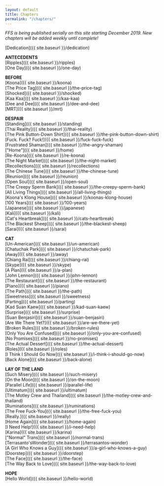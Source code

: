 ```yaml
---
layout: default
title: Chapters
permalink: "/chapters/"
---
```

<!-- wp:paragraph -->

_FFS is being published serially on this site starting December 2019. New chapters will be added weekly until complete!_

<!-- /wp:paragraph -->

<!-- wp:paragraph -->

[Dedication]({{ site.baseurl }}/dedication)

<!-- /wp:paragraph -->

<!-- wp:paragraph -->

**ANTECEDENTS**  
[Ripples]({{ site.baseurl }}/ripples)  
[One Day]({{ site.baseurl }}/one-day)

<!-- /wp:paragraph -->

<!-- wp:paragraph -->

**BEFORE**  
[Koona]({{ site.baseurl }}/koona)  
[The Price Tag]({{ site.baseurl }}/the-price-tag)  
[Shocked]({{ site.baseurl }}/shocked)  
[Kaa Kaa]({{ site.baseurl }}/kaa-kaa)  
[Dee and Dee]({{ site.baseurl }}/dee-and-dee)  
[MRT]({{ site.baseurl }}/mrt)

<!-- /wp:paragraph -->

<!-- wp:paragraph -->

**DESPAIR**  
[Standing]({{ site.baseurl }}/standing)  
[Thai Reality]({{ site.baseurl }}/thai-reality)  
[The Pink Button-Down Shirt]({{ site.baseurl }}/the-pink-button-down-shirt)  
[Fuck. Fuck? Fuck!]({{ site.baseurl }}/fuck-fuck-fuck)  
 [Frustrated Shaman]({{ site.baseurl }}/the-angry-shaman)  
["Home"]({{ site.baseurl }}/home)  
[Re-Koona]({{ site.baseurl }}/re-koona)  
[The Night Market]({{ site.baseurl }}/the-night-market)  
[Recollections]({{ site.baseurl }}/recollections)  
[The Chinese Tune]({{ site.baseurl }}/the-chinese-tune)  
[Reunion]({{ site.baseurl }}/reunion)  
[Open Soul]({{ site.baseurl }}/open-soul)  
[The Creepy Sperm Bank]({{ site.baseurl }}/the-creepy-sperm-bank)  
[All Living Things]({{ site.baseurl }}/all-living-things)  
[Koona's Klong House]({{ site.baseurl }}/koonas-klong-house)  
[100 Years]({{ site.baseurl }}/100-years)  
[Japanese]({{ site.baseurl }}/japanese)  
[Kali]({{ site.baseurl }}/kali)  
[Cat's Heartbreak]({{ site.baseurl }}/cats-heartbreak)  
[The Blackest Sheep]({{ site.baseurl }}/the-blackest-sheep)  
[Sarai]({{ site.baseurl }}/sarai)

<!-- /wp:paragraph -->

<!-- wp:paragraph -->

**CAT**  
[Un-American]({{ site.baseurl }}/un-american)  
[Chatuchak Park]({{ site.baseurl }}/chatuchak-park)  
[Away]({{ site.baseurl }}/away)  
[Chiang Rai]({{ site.baseurl }}/chiang-rai)  
[Skype]({{ site.baseurl }}/skype)  
[A Plan]({{ site.baseurl }}/a-plan)  
[John Lennon]({{ site.baseurl }}/john-lennon)  
[The Restaurant]({{ site.baseurl }}/the-restaurant)  
[Piano]({{ site.baseurl }}/piano)  
[The Path]({{ site.baseurl }}/the-path)  
[Sweetness]({{ site.baseurl }}/sweetness)  
[Parting]({{ site.baseurl }}/parting)  
[Kad Suan Kaew]({{ site.baseurl }}/kad-suan-kaew)  
[Surprise]({{ site.baseurl }}/surprise)  
[Suan Benjasiri]({{ site.baseurl }}/suan-benjasiri)  
[Are We There Yet?]({{ site.baseurl }}/are-we-there-yet)  
[Broken Rules]({{ site.baseurl }}/broken-rules)  
[Only You Are Confused]({{ site.baseurl }}/only-you-are-confused)  
[No Promises]({{ site.baseurl }}/no-promises)  
[The Actual Dessert]({{ site.baseurl }}/the-actual-dessert)  
[Roles]({{ site.baseurl }}/roles)  
[I Think I Should Go Now]({{ site.baseurl }}/i-think-i-should-go-now)  
[Back Alone]({{ site.baseurl }}/back-alone)

<!-- /wp:paragraph -->

<!-- wp:paragraph -->

**LAY OF THE LAND**  
[Such Misery]({{ site.baseurl }}/such-misery)  
[On the Moon]({{ site.baseurl }}/on-the-moon)  
[Parallel Life]({{ site.baseurl }}/parallel-life)  
[Ultimatum]({{ site.baseurl }}/ultimatum)  
[The Motley Crew and Thailand]({{ site.baseurl }}/the-motley-crew-and-thailand)  
[Ruminations]({{ site.baseurl }}/ruminations)  
[The Free Fuck-You]({{ site.baseurl }}/the-free-fuck-you)  
[Really.]({{ site.baseurl }}/really)  
[Home Again]({{ site.baseurl }}/home-again)  
[I Need Help!]({{ site.baseurl }}/i-need-help)  
 [Karina]({{ site.baseurl }}/karina)  
["Normal" Trans]({{ site.baseurl }}/normal-trans)  
[Terrasanto'sWonder]({{ site.baseurl }}/terrasantos-wonder)  
[A Girl Who Knows a Guy]({{ site.baseurl }}/a-girl-who-knows-a-guy)  
[Doorstep]({{ site.baseurl }}/doorstep)  
[The Face]({{ site.baseurl }}/the-face)  
[The Way Back to Love]({{ site.baseurl }}/the-way-back-to-love)

<!-- /wp:paragraph -->

**HOPE**  
[Hello World]({{ site.baseurl }}/hello-world)  

<!-- /wp:paragraph -->
